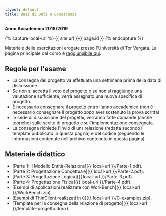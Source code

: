 ```yaml
---
layout: default
title: Basi di Dati e Conoscenza
---
```

**Anno Accademico 2018/2019**    

{% capture local-url %}
{{ site.url }}{{ page.id }}
{% endcapture %}

Materiale delle esercitazioni erogate presso l'Università di Tor Vergata. La pagina principale del corso è [raggiungibile qui](http://didatticaweb.uniroma2.it/informazioni/index/insegnamento/179848-Basi-Di-Dati-E-Conoscenza).


Regole per l'esame
------------------

* La consegna del progetto va effettuata una settimana prima della data di discussione.
* Se non si accetta il voto del progetto o se non si raggiunge una valutazione sufficiente, verrà assegnato una nuova specifica di progetto.
* È necessario consegnare il progetto entro l'anno accademico (non è necessario consegnare il progetto _dopo_ aver sostenuto la prova scritta).
* In sede di discussione del progetto, verranno fatte domande (anche teoriche) sulle scelte di progetto e sull'implementazione consegnata.
* La consegna richiede l'invio di una relazione (redatta secondo il template pubblicato in questa pagina) e del codice (seguendo le informazioni contenute nell'archivio contenuto in questa pagina).


Materiale didattico
--------------------

* [Parte 1: Il Modello Entità-Relazione]({{ local-url }}/Parte-1.pdf).
* [Parte 2: Progettazione Concettuale]({{ local-url }}/Parte-2.pdf).
* [Parte 3: Progettazione Logica]({{ local-url }}/Parte-3.pdf).
* [Parte 4: Progettazione Fisica]({{ local-url }}/Parte-4.pdf).
* [Esempi di applicazioni realizzate con WorkBench]({{ local-url }}/WorkBench.zip).
* [Esempi di ThinClient realizzati in C]({{ local-url }}/C-examples.zip).
* [Template per la consegna della relazione di progetto]({{ local-url }}/template-progetto.docx).
